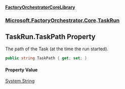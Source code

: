 #### [FactoryOrchestratorCoreLibrary](./FactoryOrchestratorCoreLibrary.md 'FactoryOrchestratorCoreLibrary')
### [Microsoft.FactoryOrchestrator.Core](./Microsoft-FactoryOrchestrator-Core.md 'Microsoft.FactoryOrchestrator.Core').[TaskRun](./Microsoft-FactoryOrchestrator-Core-TaskRun.md 'Microsoft.FactoryOrchestrator.Core.TaskRun')
## TaskRun.TaskPath Property
The path of the Task (at the time the run started).  
```csharp
public string TaskPath { get; set; }
```
#### Property Value
[System.String](https://docs.microsoft.com/en-us/dotnet/api/System.String 'System.String')  
